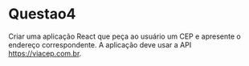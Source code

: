 # Questao4
Criar uma aplicação React que peça ao usuário um CEP e apresente o endereço correspondente. A aplicação deve usar a API https://viacep.com.br.
